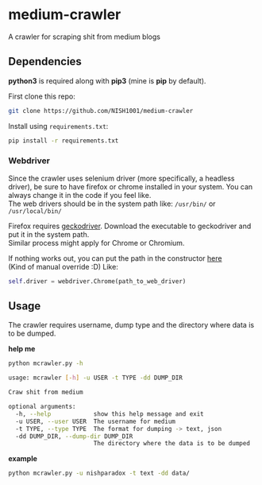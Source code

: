 # medium-crawler
A crawler for scraping shit from medium blogs

## Dependencies
**python3** is required along with **pip3** (mine is **pip** by default).

First clone this repo:
```bash
git clone https://github.com/NISH1001/medium-crawler
```

Install using `requirements.txt`:
```bash
pip install -r requirements.txt
```


### Webdriver
Since the crawler uses selenium driver (more specifically, a headless driver), be sure to have firefox or chrome installed
in your system. You can always change it in the code if you feel like.  
The web drivers should be in the system path like:
`/usr/bin/`  or `/usr/local/bin/`  

Firefox requires [geckodriver](https://github.com/mozilla/geckodriver). Download the executable to geckodriver and put it in 
the system path.  
Similar process might apply for Chrome or Chromium.  

If nothing works out, you can put the path in the constructor [here](https://github.com/NISH1001/medium-crawler/blob/master/link_fetcher.py#L24)  
(Kind of manual override :D)
Like:
```python
self.driver = webdriver.Chrome(path_to_web_driver)
```

## Usage
The crawler requires username, dump type and the directory where data is to be dumped.  

**help me**
```bash
python mcrawler.py -h
```

```bash
usage: mcrawler [-h] -u USER -t TYPE -dd DUMP_DIR

Craw shit from medium

optional arguments:
  -h, --help            show this help message and exit
  -u USER, --user USER  The username for medium
  -t TYPE, --type TYPE  The format for dumping -> text, json
  -dd DUMP_DIR, --dump-dir DUMP_DIR
                        The directory where the data is to be dumped
```

**example**
```bash
python mcrawler.py -u nishparadox -t text -dd data/
```
